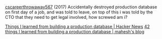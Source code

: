 
[cscareerthrowaway567](https://www.reddit.com/r/cscareerquestions/comments/6ez8ag/accidentally_destroyed_production_database_on/)
(2017) Accidentally destroyed production database on first day of a job, and was told to leave, on top of this i was told by the CTO that they need to get legal involved, how screwed am i?

[Things I learned from building a production database | Hacker News](https://news.ycombinator.com/item?id=29322515)
[42 things I learned from building a production database | mahesh's blog](https://maheshba.bitbucket.io/blog/2021/10/19/42Things.html)
